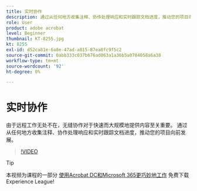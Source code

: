 ```yaml
---
title: 实时协作
description: 通过从任何地方收集注释、协作处理响应和实时跟踪文档进度，推动您的项目向前发展
role: User
product: adobe acrobat
level: Beginner
thumbnail: KT-8255.jpg
kt: 8255
exl-id: d52ca81e-6a8e-47ad-a815-87ea8fc9f5c2
source-git-commit: 0abb333c037b676ad063a1a36b5a0784058a6a38
workflow-type: tm+mt
source-wordcount: '92'
ht-degree: 0%

---
```


# 实时协作

由于远程工作无处不在，无缝协作对于快速而大规模地提供内容至关重要。 通过从任何地方收集注释、协作处理响应和实时跟踪文档进度，推动您的项目向前发展。

>[!VIDEO](https://video.tv.adobe.com/v/337500?hidetitle=true)

>[!TIP]
>
>本视频为课程的一部分 [使用Acrobat DC和Microsoft 365更巧妙地工作](https://experienceleague.adobe.com/?recommended=Acrobat-U-1-2021.microsoft365) 免费下载Experience League!
